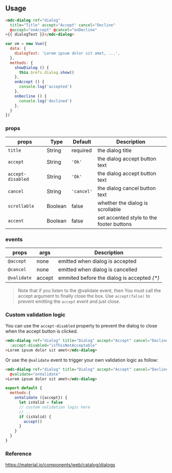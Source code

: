 ## Usage

```html
<mdc-dialog ref="dialog"
  title="Title" accept="Accept" cancel="Decline"
  @accept="onAccept" @cancel="onDecline"
>{{ dialogText }}</mdc-dialog>
```

```javascript
var vm = new Vue({
  data: {
    dialogText: 'Lorem ipsum dolor sit amet, ...',
  },
  methods: {
    showDialog () {
      this.$refs.dialog.show()
    },
    onAccept () {
      console.log('accepted')
    },
    onDecline () {
      console.log('declined')
    },
  }
})
```

### props

| props | Type | Default | Description |
|-------|------|---------|-------------|
|`title`|String| required | the dialog title |
|`accept`|String|`'Ok'`| the dialog accept button text   |
|`accept-disabled`|String|`'Ok'`| the dialog accept button text   |
|`cancel`| String| `'cancel'`| the dialog cancel button text  |
|`scrollable`| Boolean| false | whether the dialog is scrollable |
|`accent`| Boolean| false | set accented style to the footer buttons |

### events

| props   | args |  Description |
|---------|------|--------------|
|`@accept`| none | emitted when dialog is accepted   |
|`@cancel`| none | emitted when dialog is cancelled  |
|`@validate`| accept | emmited before the dialog is accepted _(*)_ |

> Note that if you listen to the @validate event, then You must call
the accept argument to finally close the box. Use `accept(false)` to
prevent emitting the `accept` event and just close.

### Custom validation logic

You can use the `accept-disabled` property to prevent the dialog to close 
when the accept button is clicked.

```html
<mdc-dialog ref="dialog" title="Dialog" accept="Accept" cancel="Decline"
  :accept-disabled="isThisNotAcceptable"
>Lorem ipsum dolor sit amet</mdc-dialog>
```

Or use the `@validate` event to trigger your own validation logic as follow:

```html
<mdc-dialog ref="dialog" title="Dialog" accept="Accept" cancel="Decline"
  @validate="onValidate"
>Lorem ipsum dolor sit amet</mdc-dialog>
```

```javascript
export default {
  methods:{
    onValidate ({accept}) {
      let isValid = false
      // custom validation logic here
      // ..
      if (isValid) {
        accept()
      }
    }
  }
}
```

### Reference

<https://material.io/components/web/catalog/dialogs>
